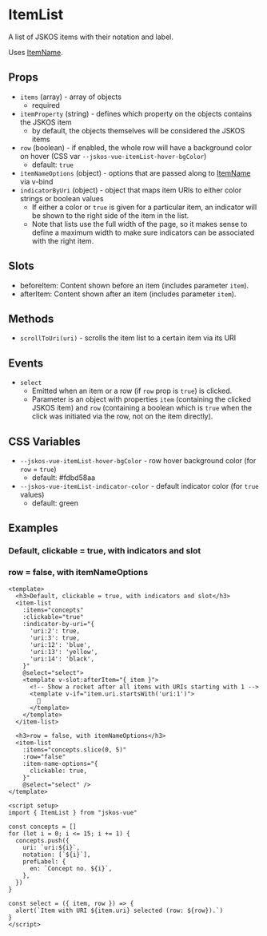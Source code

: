 # ItemList
A list of JSKOS items with their notation and label.

Uses [ItemName](./ItemName).

## Props
- `items` (array) - array of objects
  - required
- `itemProperty` (string) - defines which property on the objects contains the JSKOS item
  - by default, the objects themselves will be considered the JSKOS items
- `row` (boolean) - if enabled, the whole row will have a background color on hover (CSS var `--jskos-vue-itemList-hover-bgColor`)
  - default: `true`
- `itemNameOptions` (object) - options that are passed along to [ItemName](./ItemName) via v-bind
- `indicatorByUri` (object) - object that maps item URIs to either color strings or boolean values
  - If either a color or `true` is given for a particular item, an indicator will be shown to the right side of the item in the list.
  - Note that lists use the full width of the page, so it makes sense to define a maximum width to make sure indicators can be associated with the right item.

## Slots
- beforeItem: Content shown before an item (includes parameter `item`).
- afterItem: Content shown after an item (includes parameter `item`).

## Methods
- `scrollToUri(uri)` - scrolls the item list to a certain item via its URI

## Events
- `select`
  - Emitted when an item or a row (if `row` prop is `true`) is clicked.
  - Parameter is an object with properties `item` (containing the clicked JSKOS item) and `row` (containing a boolean which is `true` when the click was initiated via the row, not on the item directly).

## CSS Variables
- `--jskos-vue-itemList-hover-bgColor` - row hover background color (for `row` = `true`)
  - default: #fdbd58aa
- `--jskos-vue-itemList-indicator-color` - default indicator color (for `true` values)
  - default: green

## Examples

<script setup>
import ItemList from "../../src/components/ItemList.vue"

const concepts = []
for (let i = 0; i <= 15; i += 1) {
  concepts.push({
    uri: `uri:${i}`,
    notation: [`${i}`],
    prefLabel: {
      en: `Concept no. ${i}`,
    },
  })
}

const select = ({ item, row }) => {
  alert(`Item with URI ${item.uri} selected (row: ${row}).`)
}
</script>

<h3>Default, clickable = true, with indicators and slot</h3>
<item-list
  :items="concepts"
  :indicator-by-uri="{
    'uri:2': true,
    'uri:3': true,
    'uri:12': 'blue',
    'uri:13': 'yellow',
    'uri:14': 'black',
  }"
  @select="select">
  <template v-slot:afterItem="{ item }">
    <!-- Show a rocket after all items with URIs starting with 1 -->
    <template v-if="item.uri.startsWith('uri:1')">
      🚀
    </template>
  </template>
</item-list>

<h3>row = false, with itemNameOptions</h3>
<item-list
  :items="concepts.slice(0, 5)"
  :row="false"
  :item-name-options="{
    clickable: true,
  }"
  @select="select" />

```vue
<template>
  <h3>Default, clickable = true, with indicators and slot</h3>
  <item-list
    :items="concepts"
    :clickable="true"
    :indicator-by-uri="{
      'uri:2': true,
      'uri:3': true,
      'uri:12': 'blue',
      'uri:13': 'yellow',
      'uri:14': 'black',
    }"
    @select="select">
    <template v-slot:afterItem="{ item }">
      <!-- Show a rocket after all items with URIs starting with 1 -->
      <template v-if="item.uri.startsWith('uri:1')">
        🚀
      </template>
    </template>
  </item-list>

  <h3>row = false, with itemNameOptions</h3>
  <item-list
    :items="concepts.slice(0, 5)"
    :row="false"
    :item-name-options="{
      clickable: true,
    }"
    @select="select" />
</template>

<script setup>
import { ItemList } from "jskos-vue"

const concepts = []
for (let i = 0; i <= 15; i += 1) {
  concepts.push({
    uri: `uri:${i}`,
    notation: [`${i}`],
    prefLabel: {
      en: `Concept no. ${i}`,
    },
  })
}

const select = ({ item, row }) => {
  alert(`Item with URI ${item.uri} selected (row: ${row}).`)
}
</script>
```
